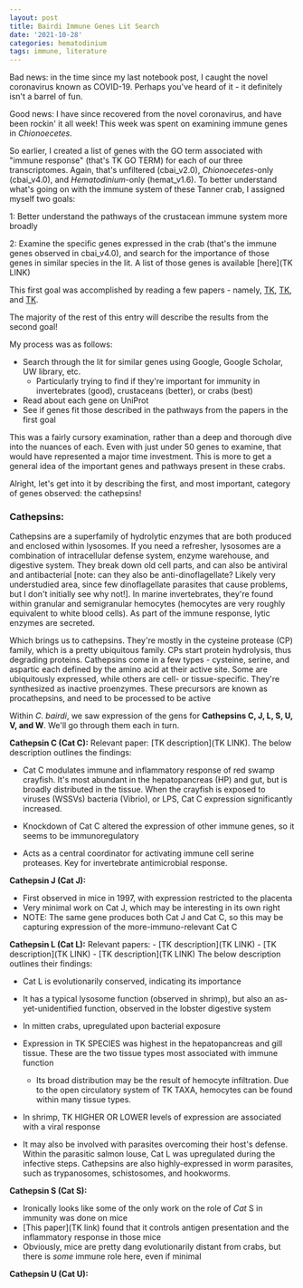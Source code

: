 ```yaml
---
layout: post
title: Bairdi Immune Genes Lit Search
date: '2021-10-28'
categories: hematodinium
tags: immune, literature
---
```


Bad news: in the time since my last notebook post, I caught the novel coronavirus known as COVID-19. Perhaps you've heard of it - it definitely isn't a barrel of fun.

Good news: I have since recovered from the novel coronavirus, and have been rockin' it all week! This week was spent on examining immune genes in _Chionoecetes_.

So earlier, I created a list of genes with the GO term associated with "immune response" (that's TK GO TERM) for each of our three transcriptomes. Again, that's unfiltered (cbai_v2.0), _Chionoecetes_-only (cbai_v4.0), and _Hematodinium_-only (hemat_v1.6). To better understand what's going on with the immune system of these Tanner crab, I assigned myself two goals:

1: Better understand the pathways of the crustacean immune system more broadly

2: Examine the specific genes expressed in the crab (that's the immune genes observed in cbai_v4.0), and search for the importance of those genes in similar species in the lit. A list of those genes is available [here](TK LINK)

This first goal was accomplished by reading a few papers - namely, [TK](), [TK](), and [TK]().

The majority of the rest of this entry will describe the results from the second goal! 

My process was as follows:
- Search through the lit for similar genes using Google, Google Scholar, UW library, etc.
    - Particularly trying to find if they're important for immunity in invertebrates (good), crustaceans (better), or crabs (best)
- Read about each gene on UniProt
- See if genes fit those described in the pathways from the papers in the first goal

This was a fairly cursory examination, rather than a deep and thorough dive into the nuances of each. Even with just under 50 genes to examine, that would have represented a major time investment. This is more to get a general idea of the important genes and pathways present in these crabs.

Alright, let's get into it by describing the first, and most important, category of genes observed: the cathepsins!

### Cathepsins:

Cathepsins are a superfamily of hydrolytic enzymes that are both produced and enclosed within lysosomes. If you need a refresher, lysosomes are a combination of intracellular defense system, enzyme warehouse, and digestive system. They break down old cell parts, and can also be antiviral and antibacterial [note: can they also be anti-dinoflagellate? Likely very understudied area, since few dinoflagellate parasites that cause problems, but I don't initially see why not!]. In marine invertebrates, they're found within granular and semigranular hemocytes (hemocytes are very roughly equivalent to white blood cells). As part of the immune response, lytic enzymes are secreted.

Which brings us to cathepsins. They're mostly in the cysteine protease (CP) family, which is a pretty ubiquitous family. CPs start protein hydrolysis, thus degrading proteins. Cathepsins come in a few types - cysteine, serine, and aspartic each defined by the amino acid at their active site. Some are ubiquitously expressed, while others are cell- or tissue-specific. They're synthesized as inactive proenzymes. These precursors are known as procathepsins, and need to be processed to be active

Within _C. bairdi_, we saw expression of the gens for **Cathepsins C, J, L, S, U, V, and W**. We'll go through them each in turn.

**Cathepsin C (Cat C):**
Relevant paper: [TK description](TK LINK). 
The below description outlines the findings:

- Cat C modulates immune and inflammatory response of red swamp crayfish. It's most abundant in the hepatopancreas (HP) and gut, but is broadly distributed in the tissue. When the crayfish is exposed to viruses (WSSVs) bacteria (Vibrio), or LPS, Cat C expression significantly increased. 

- Knockdown of Cat C altered the expression of other immune genes, so it seems to be immunoregulatory

- Acts as a central coordinator for activating immune cell serine proteases. Key for invertebrate antimicrobial response.

**Cathepsin J (Cat J):**
- First observed in mice in 1997, with expression restricted to the placenta
- Very minimal work on Cat J, which may be interesting in its own right
- NOTE: The same gene produces both Cat J and Cat C, so this may be capturing expression of the more-immuno-relevant Cat C

**Cathepsin L (Cat L):**
Relevant papers: 
    - [TK description](TK LINK)
    - [TK description](TK LINK)
    - [TK description](TK LINK)
The below description outlines their findings:

- Cat L is evolutionarily conserved, indicating its importance

- It has a typical lysosome function (observed in shrimp), but also an as-yet-unidentified function, observed in the lobster digestive system

- In mitten crabs, upregulated upon bacterial exposure

- Expression in TK SPECIES was highest in the hepatopancreas and gill tissue. These are the two tissue types most associated with immune function
    - Its broad distribution may be the result of hemocyte infiltration. Due to the open circulatory system of TK TAXA, hemocytes can be found within many tissue types.

- In shrimp, TK HIGHER OR LOWER levels of expression are associated with a viral response

- It may also be involved with parasites overcoming their host's defense. Within the parasitic salmon louse, Cat L was upregulated during the infective steps. Cathepsins are also highly-expressed in worm parasites, such as trypanosomes, schistosomes, and hookworms.

**Cathepsin S (Cat S):**
- Ironically looks like some of the only work on the role of _Cat_ S in immunity was done on mice
- [This paper](TK link) found that it controls antigen presentation and the inflammatory response in those mice
- Obviously, mice are pretty dang evolutionarily distant from crabs, but there is _some_ immune role here, even if minimal

**Cathepsin U (Cat U):**